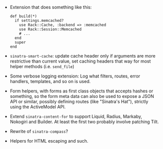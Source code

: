 * Extension that does something like this:

      def build(*)
        if settings.memcached?
          use Rack::Cache, :backend => :memcached
          use Rack::Session::Memcached
          # ...
        end
        super
      end

* `sinatra-smart-cache`: update cache header only if arguments are more
  restrictive than current value, set caching headers that way for most helper
  methods (i.e. `send_file`)

* Some verbose logging extension: Log what filters, routes, error handlers,
  templates, and so on is used.

* Form helpers, with forms as first class objects that accepts hashes or
  something, so the form meta data can also be used to expose a JSON API or
  similar, possibly defining routes (like "Sinatra's Hat"), strictly using
  the ActiveModel API.

* Extend `sinatra-content-for` to support Liquid, Radius, Markaby, Nokogiri and
  Builder. At least the first two probably involve patching Tilt.

* Rewrite of `sinatra-compass`?

* Helpers for HTML escaping and such.
